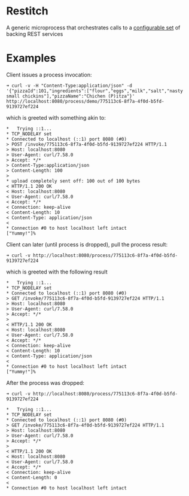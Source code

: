 Restitch
========

A generic microprocess that orchestrates calls to a [configurable set](./demo-process-specification.json) of backing REST services

# Examples

Client issues a process invocation:
```
➜ curl -v -H "Content-Type:application/json" -d '{"pizzaId":101,"ingredients":["flour","eggs","milk","salt","nasty small chickins"],"pizzaName":"Chichen (P)itza"}' http://localhost:8080/process/demo/775113c6-8f7a-4f0d-b5fd-9139727ef224
```

which is greeted with something akin to:
```
*   Trying ::1...
* TCP_NODELAY set
* Connected to localhost (::1) port 8080 (#0)
> POST /invoke/775113c6-8f7a-4f0d-b5fd-9139727ef224 HTTP/1.1
> Host: localhost:8080
> User-Agent: curl/7.58.0
> Accept: */*
> Content-Type:application/json
> Content-Length: 100
> 
* upload completely sent off: 100 out of 100 bytes
< HTTP/1.1 200 OK
< Host: localhost:8080
< User-Agent: curl/7.58.0
< Accept: */*
< Connection: keep-alive
< Content-Length: 10
< Content-Type: application/json
< 
* Connection #0 to host localhost left intact
["Yummy!"]%
```

Client can later (until process is dropped), pull the process result:
```
➜ curl -v http://localhost:8080/process/775113c6-8f7a-4f0d-b5fd-9139727ef224
```

which is greeted with the following result
```
*   Trying ::1...
* TCP_NODELAY set
* Connected to localhost (::1) port 8080 (#0)
> GET /invoke/775113c6-8f7a-4f0d-b5fd-9139727ef224 HTTP/1.1
> Host: localhost:8080
> User-Agent: curl/7.58.0
> Accept: */*
> 
< HTTP/1.1 200 OK
< Host: localhost:8080
< User-Agent: curl/7.58.0
< Accept: */*
< Connection: keep-alive
< Content-Length: 10
< Content-Type: application/json
< 
* Connection #0 to host localhost left intact
["Yummy!"]%
```

After the process was dropped:
```
➜ curl -v http://localhost:8080/process/775113c6-8f7a-4f0d-b5fd-9139727ef224

*   Trying ::1...
* TCP_NODELAY set
* Connected to localhost (::1) port 8080 (#0)
> GET /invoke/775113c6-8f7a-4f0d-b5fd-9139727ef224 HTTP/1.1
> Host: localhost:8080
> User-Agent: curl/7.58.0
> Accept: */*
> 
< HTTP/1.1 200 OK
< Host: localhost:8080
< User-Agent: curl/7.58.0
< Accept: */*
< Connection: keep-alive
< Content-Length: 0
< 
* Connection #0 to host localhost left intact
```

